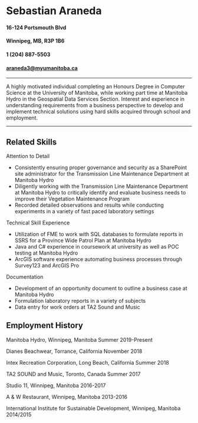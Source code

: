 

# Sebastian Araneda
#### 16-124 Portsmouth Blvd
#### Winnipeg, MB, R3P 1B6
#### 1 (204) 887-5503
#### araneda3@myumanitoba.ca
 

----------------------------------------------

A highly motivated individual completing an Honours Degree in Computer Science at the University of Manitoba, while working part time at Manitoba Hydro in the Geospatial Data Services Section. 
Interest and experience in understanding requirements from a business perspective to develop and implement technical solutions using hard skills acquired through school and employment.

----------------------------------------------  

## Related Skills

Attention to Detail
- Consistently ensuring proper governance and security as a SharePoint site administrator for the Transmission Line Maintenance Department at Manitoba Hydro
- Diligently working with the Transmission Line Maintenance Department at Manitoba Hydro to critically identify and evaluate business needs to improve their Vegetation Maintenance Program 
- Recorded detailed observations and results while conducting experiments in a variety of fast paced laboratory settings

Technical Skill Experience
- Utilization of FME to work with SQL databases to formulate reports in SSRS for a Province Wide Patrol Plan at Manitoba Hydro
- Java and C# experience in coursework at university as well as POC testing at Manitoba Hydro
- ArcGIS software experience automating business processes through Survey123 and ArcGIS Pro

Documentation
- Development of an opportunity document to outline a business case at Manitoba Hydro
- Formulation laboratory reports in a variety of subjects
- Data entry for work orders at TA2 Sound and Music

## Employment History
Manitoba Hydro, Winnipeg, Manitoba					            Summer 2019-Present

Dianes Beachwear, Torrance, California					                      November 2018

Intex Recreation Corporation, Long Beach, California					 Summer 2018

TA2 SOUND and Music, Toronto, Canada						             Summer 2017

Studio 11, Winnipeg, Manitoba							                  2016-2017

A & W Restaurant, Winnipeg, Manitoba				              			        2013-2016

International Institute for Sustainable Development, Winnipeg, Manitoba	                              2014/2015
